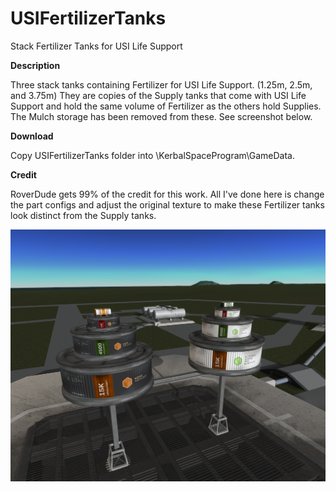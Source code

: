 # USIFertilizerTanks
Stack Fertilizer Tanks for USI Life Support

**Description**

Three stack tanks containing Fertilizer for USI Life Support. (1.25m, 2.5m, and 3.75m) They are copies of the Supply tanks that come with USI Life Support and hold the same volume of Fertilizer as the others hold Supplies. The Mulch storage has been removed from these. See screenshot below.

**Download**

Copy USIFertilizerTanks folder into \KerbalSpaceProgram\GameData.

**Credit**

RoverDude gets 99% of the credit for this work. All I've done here is change the part configs and adjust the original texture to make these Fertilizer tanks look distinct from the Supply tanks.

![screenshot](https://raw.githubusercontent.com/jofwu/USIFertilizerTanks/master/screenshot11.png)

